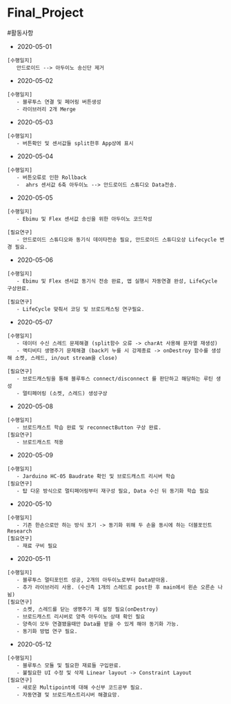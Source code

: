 # Final_Project


#활동사항
- 2020-05-01
```
[수행일지]
   안드로이드 --> 아두이노 송신단 제거 
```
- 2020-05-02
```
[수행일지]
   - 블루투스 연결 및 페어링 버튼생성
   - 라이브러리 2개 Merge
```

- 2020-05-03
```
[수행일지]
   - 버튼확인 및 센서값들 split한후 App상에 표시
```
- 2020-05-04
```
[수행일지]
   - 버튼오류로 인한 Rollback 
   -  ahrs 센서값 6축 아두이노 --> 안드로이드 스튜디오 Data전송.
```
- 2020-05-05
```
[수행일지]
   - Ebimu 및 Flex 센서값 송신을 위한 아두이노 코드작성

[필요연구]
   - 안드로이드 스튜디오와 동기식 데이타전송 필요, 안드로이드 스튜디오상 Lifecycle 변경 필요.
```
- 2020-05-06
```
[수행일지]
   - Ebimu 및 Flex 센서값 동기식 전송 완료, 앱 실행시 자동연결 완성, LifeCycle 구상완료.

[필요연구]
   - LifeCycle 맞춰서 코딩 및 브로드캐스팅 연구필요.
```
- 2020-05-07
```
[수행일지]
   - 데이터 수신 스레드 문제해결 (split함수 오류 -> charAt 사용해 문자열 재생성)
   - 액티비티 생명주기 문제해결 (back키 누를 시 강제종료 -> onDestroy 함수를 생성해 소켓, 스레드, in/out stream을 close)

[필요연구]
   - 브로드캐스팅을 통해 블루투스 connect/disconnect 를 판단하고 해당하는 루틴 생성
   - 멀티페어링 (소켓, 스레드) 생성구상
```

- 2020-05-08
```
[수행일지]
   - 브로드캐스트 학습 완료 및 reconnectButton 구상 완료.
[필요연구]
   - 브로드캐스트 적용
```

- 2020-05-09
```
[수행일지]
   - Jarduino HC-05 Baudrate 확인 및 브로드캐스트 리시버 학습
[필요연구]
   - 탑 다운 방식으로 멀티페어링부터 재구성 필요, Data 수신 뒤 동기화 학습 필요
```

- 2020-05-10
```
[수행일지]
   - 기존 한손으로만 하는 방식 포기 -> 동기화 위해 두 손을 동시에 하는 더블포인트 Research
[필요연구]
   - 재료 구비 필요
```

- 2020-05-11
```
[수행일지]
   - 블루투스 멀티포인트 성공, 2개의 아두이노로부터 Data받아옴.
   - 추가 라이브러리 사용. (수신측 1개의 스레드로 post한 후 main에서 왼손 오른손 나뉨)
[필요연구]
   - 소켓, 스레드를 닫는 생명주기 재 설정 필요(onDestroy)
   - 브로드캐스트 리시버로 양측 아두이노 상태 확인 필요
   - 양측이 모두 연결됐을때만 Data를 받을 수 있게 해야 동기화 가능.
   - 동기화 방법 연구 필요.
```

- 2020-05-12
```
[수행일지]
   - 블루투스 모듈 및 필요한 재료들 구입완료.
   - 불필요한 UI 수정 및 삭제 Linear layout -> Constraint Layout
[필요연구]
   - 새로운 Multipoint에 대해 수신부 코드공부 필요. 
   - 자동연결 및 브로드캐스트리시버 해결요망.
```
